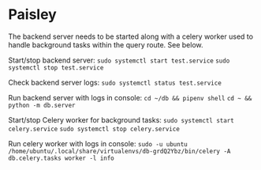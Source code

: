 # Paisley

The backend server needs to be started along with a celery worker used to handle background tasks within the query route. See below.

Start/stop backend server:
`sudo systemctl start test.service`
`sudo systemctl stop test.service`

Check backend server logs:
`sudo systemctl status test.service`

Run backend server with logs in console:
`cd ~/db && pipenv shell`
`cd ~ && python -m db.server`


Start/stop Celery worker for background tasks:
`sudo systemctl start celery.service`
`sudo systemctl stop celery.service`

Run celery worker with logs in console:
`sudo -u ubuntu /home/ubuntu/.local/share/virtualenvs/db-grdQ2Ybz/bin/celery -A db.celery.tasks worker -l info`